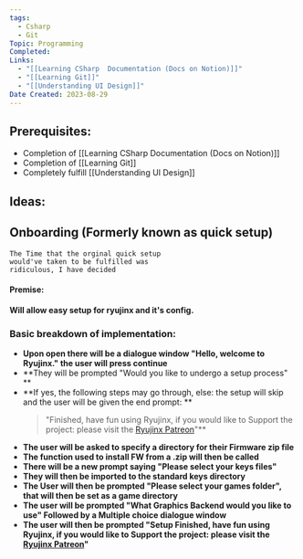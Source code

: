 ```yaml
---
tags:
  - Csharp
  - Git
Topic: Programming
Completed: 
Links:
  - "[[Learning CSharp  Documentation (Docs on Notion)]]"
  - "[[Learning Git]]"
  - "[[Understanding UI Design]]"
Date Created: 2023-08-29
---
```



## Prerequisites:
- Completion of [[Learning CSharp  Documentation (Docs on Notion)]]
- Completion of [[Learning Git]]
- Completely fulfill [[Understanding UI Design]]

## Ideas:
## Onboarding (Formerly known as quick setup)

    The Time that the orginal quick setup
    would've taken to be fulfilled was
    ridiculous, I have decided 

#### Premise:

**Will allow easy setup for ryujinx and it's config.**

### Basic breakdown of implementation:

- **Upon open there will be a dialogue window "Hello, welcome to Ryujinx." the user will press continue** 
- **They will be prompted "Would you like to undergo a setup process" **
- **If yes, the following steps may go through, else: the setup will skip and the user will be given the end prompt: **
   > "Finished, have fun using Ryujinx, if you would like to Support the project: please visit the [Ryujinx Patreon](https://www.patreon.com/ryujinx)"**
- **The user will be asked to specify a directory for their Firmware zip file**
- **The function used to install FW from a .zip will then be called**
- **There will be a new prompt saying "Please select your keys files"**
- **They will then be imported to the standard keys directory**
- **The User will then be prompted "Please select your games folder", that will then be set as a game directory**
- **The user will be prompted "What Graphics Backend would you like to use" Followed by a Multiple choice dialogue window** 
- **The user will then be prompted "Setup Finished, have fun using Ryujinx, if you would like to Support the project: please visit the [Ryujinx Patreon](https://www.patreon.com/ryujinx)"**




